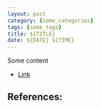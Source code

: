 ```yaml
---
layout: post
category: {some_categories}
tags: {some_tags}
title: ${TITLE}
date: ${DATE} ${TIME}
---
```


Some content

- [Link][1]


## References: 

[1]: http://example.com/
